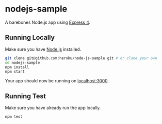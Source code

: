 # nodejs-sample

A barebones Node.js app using [Express 4](http://expressjs.com/).

## Running Locally

Make sure you have [Node.js](http://nodejs.org/) installed.

```sh
git clone git@github.com:heroku/node-js-sample.git # or clone your own fork
cd nodejs-sample
npm install
npm start
```

Your app should now be running on [localhost:3000](http://localhost:3000/).

## Running Test

Make sure you have already run the app locally.

```sh
npm test
```
